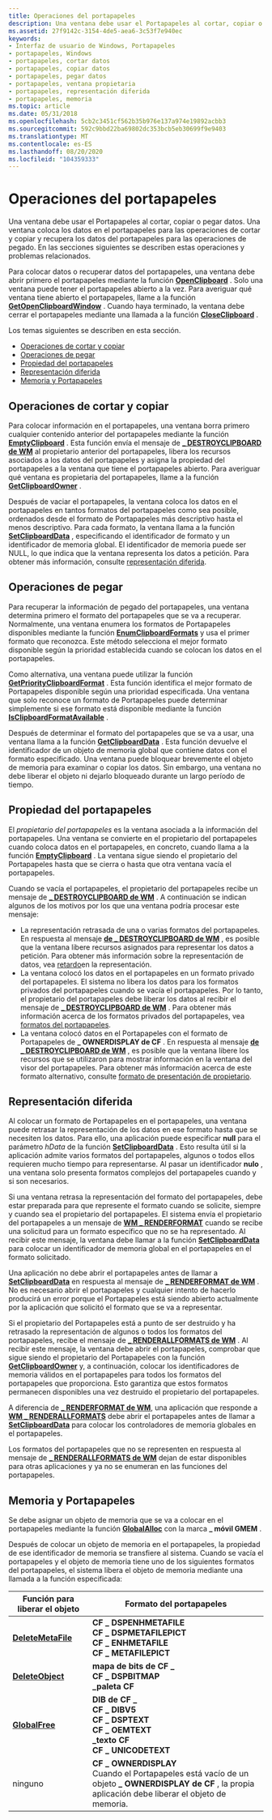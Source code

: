 ```yaml
---
title: Operaciones del portapapeles
description: Una ventana debe usar el Portapapeles al cortar, copiar o pegar datos. Una ventana coloca los datos en el portapapeles para las operaciones de cortar y copiar y recupera los datos del portapapeles para las operaciones de pegado.
ms.assetid: 27f9142c-3154-4de5-aea6-3c53f7e940ec
keywords:
- Interfaz de usuario de Windows, Portapapeles
- portapapeles, Windows
- portapapeles, cortar datos
- portapapeles, copiar datos
- portapapeles, pegar datos
- portapapeles, ventana propietaria
- portapapeles, representación diferida
- portapapeles, memoria
ms.topic: article
ms.date: 05/31/2018
ms.openlocfilehash: 5cb2c3451cf562b35b976e137a974e19892acbb3
ms.sourcegitcommit: 592c9bbd22ba69802dc353bcb5eb30699f9e9403
ms.translationtype: MT
ms.contentlocale: es-ES
ms.lasthandoff: 08/20/2020
ms.locfileid: "104359333"
---
```

# <a name="clipboard-operations"></a>Operaciones del portapapeles

Una ventana debe usar el Portapapeles al cortar, copiar o pegar datos. Una ventana coloca los datos en el portapapeles para las operaciones de cortar y copiar y recupera los datos del portapapeles para las operaciones de pegado. En las secciones siguientes se describen estas operaciones y problemas relacionados.

Para colocar datos o recuperar datos del portapapeles, una ventana debe abrir primero el portapapeles mediante la función [**OpenClipboard**](/windows/desktop/api/Winuser/nf-winuser-openclipboard) . Solo una ventana puede tener el portapapeles abierto a la vez. Para averiguar qué ventana tiene abierto el portapapeles, llame a la función [**GetOpenClipboardWindow**](/windows/desktop/api/Winuser/nf-winuser-getopenclipboardwindow) . Cuando haya terminado, la ventana debe cerrar el portapapeles mediante una llamada a la función [**CloseClipboard**](/windows/desktop/api/Winuser/nf-winuser-closeclipboard) .

Los temas siguientes se describen en esta sección.

-   [Operaciones de cortar y copiar](#cut-and-copy-operations)
-   [Operaciones de pegar](#paste-operations)
-   [Propiedad del portapapeles](#clipboard-ownership)
-   [Representación diferida](#delayed-rendering)
-   [Memoria y Portapapeles](#memory-and-the-clipboard)

## <a name="cut-and-copy-operations"></a>Operaciones de cortar y copiar

Para colocar información en el portapapeles, una ventana borra primero cualquier contenido anterior del portapapeles mediante la función [**EmptyClipboard**](/windows/win32/api/winuser/nf-winuser-emptyclipboard) . Esta función envía el mensaje de [**\_ DESTROYCLIPBOARD de WM**](wm-destroyclipboard.md) al propietario anterior del portapapeles, libera los recursos asociados a los datos del portapapeles y asigna la propiedad del portapapeles a la ventana que tiene el portapapeles abierto. Para averiguar qué ventana es propietaria del portapapeles, llame a la función [**GetClipboardOwner**](/windows/win32/api/winuser/nf-winuser-getclipboardowner) .

Después de vaciar el portapapeles, la ventana coloca los datos en el portapapeles en tantos formatos del portapapeles como sea posible, ordenados desde el formato de Portapapeles más descriptivo hasta el menos descriptivo. Para cada formato, la ventana llama a la función [**SetClipboardData**](/windows/win32/api/winuser/nf-winuser-setclipboarddata) , especificando el identificador de formato y un identificador de memoria global. El identificador de memoria puede ser NULL, lo que indica que la ventana representa los datos a petición. Para obtener más información, consulte [representación diferida](#delayed-rendering).

## <a name="paste-operations"></a>Operaciones de pegar

Para recuperar la información de pegado del portapapeles, una ventana determina primero el formato del portapapeles que se va a recuperar. Normalmente, una ventana enumera los formatos de Portapapeles disponibles mediante la función [**EnumClipboardFormats**](/windows/desktop/api/Winuser/nf-winuser-enumclipboardformats) y usa el primer formato que reconozca. Este método selecciona el mejor formato disponible según la prioridad establecida cuando se colocan los datos en el portapapeles.

Como alternativa, una ventana puede utilizar la función [**GetPriorityClipboardFormat**](/windows/desktop/api/Winuser/nf-winuser-getpriorityclipboardformat) . Esta función identifica el mejor formato de Portapapeles disponible según una prioridad especificada. Una ventana que solo reconoce un formato de Portapapeles puede determinar simplemente si ese formato está disponible mediante la función [**IsClipboardFormatAvailable**](/windows/desktop/api/Winuser/nf-winuser-isclipboardformatavailable) .

Después de determinar el formato del portapapeles que se va a usar, una ventana llama a la función [**GetClipboardData**](/windows/desktop/api/Winuser/nf-winuser-getclipboarddata) . Esta función devuelve el identificador de un objeto de memoria global que contiene datos con el formato especificado. Una ventana puede bloquear brevemente el objeto de memoria para examinar o copiar los datos. Sin embargo, una ventana no debe liberar el objeto ni dejarlo bloqueado durante un largo período de tiempo.

## <a name="clipboard-ownership"></a>Propiedad del portapapeles

El *propietario del portapapeles* es la ventana asociada a la información del portapapeles. Una ventana se convierte en el propietario del portapapeles cuando coloca datos en el portapapeles, en concreto, cuando llama a la función [**EmptyClipboard**](/windows/desktop/api/Winuser/nf-winuser-emptyclipboard) . La ventana sigue siendo el propietario del Portapapeles hasta que se cierra o hasta que otra ventana vacía el portapapeles.

Cuando se vacía el portapapeles, el propietario del portapapeles recibe un mensaje de [**\_ DESTROYCLIPBOARD de WM**](wm-destroyclipboard.md) . A continuación se indican algunos de los motivos por los que una ventana podría procesar este mensaje:

-   La representación retrasada de una o varias formatos del portapapeles. En respuesta al mensaje [**de \_ DESTROYCLIPBOARD de WM**](wm-destroyclipboard.md) , es posible que la ventana libere recursos asignados para representar los datos a petición. Para obtener más información sobre la representación de datos, vea [retardo](#delayed-rendering)en la representación.
-   La ventana colocó los datos en el portapapeles en un formato privado del portapapeles. El sistema no libera los datos para los formatos privados del portapapeles cuando se vacía el portapapeles. Por lo tanto, el propietario del portapapeles debe liberar los datos al recibir el mensaje de [**\_ DESTROYCLIPBOARD de WM**](wm-destroyclipboard.md) . Para obtener más información acerca de los formatos privados del portapapeles, vea [formatos del portapapeles](clipboard-formats.md).
-   La ventana colocó datos en el Portapapeles con el formato de Portapapeles de **\_ OWNERDISPLAY de CF** . En respuesta al mensaje [**de \_ DESTROYCLIPBOARD de WM**](wm-destroyclipboard.md) , es posible que la ventana libere los recursos que se utilizaron para mostrar información en la ventana del visor del portapapeles. Para obtener más información acerca de este formato alternativo, consulte [formato de presentación de propietario](about-the-clipboard.md).

## <a name="delayed-rendering"></a>Representación diferida

Al colocar un formato de Portapapeles en el portapapeles, una ventana puede retrasar la representación de los datos en ese formato hasta que se necesiten los datos. Para ello, una aplicación puede especificar **null** para el parámetro *hData* de la función [**SetClipboardData**](/windows/win32/api/winuser/nf-winuser-setclipboarddata) . Esto resulta útil si la aplicación admite varios formatos del portapapeles, algunos o todos ellos requieren mucho tiempo para representarse. Al pasar un identificador **nulo** , una ventana solo presenta formatos complejos del portapapeles cuando y si son necesarios.

Si una ventana retrasa la representación del formato del portapapeles, debe estar preparada para que represente el formato cuando se solicite, siempre y cuando sea el propietario del portapapeles. El sistema envía el propietario del portapapeles a un mensaje de [**WM \_ RENDERFORMAT**](wm-renderformat.md) cuando se recibe una solicitud para un formato específico que no se ha representado. Al recibir este mensaje, la ventana debe llamar a la función [**SetClipboardData**](/windows/win32/api/winuser/nf-winuser-setclipboarddata) para colocar un identificador de memoria global en el portapapeles en el formato solicitado.

Una aplicación no debe abrir el portapapeles antes de llamar a [**SetClipboardData**](/windows/win32/api/winuser/nf-winuser-setclipboarddata) en respuesta al mensaje de [**\_ RENDERFORMAT de WM**](wm-renderformat.md) . No es necesario abrir el portapapeles y cualquier intento de hacerlo producirá un error porque el Portapapeles está siendo abierto actualmente por la aplicación que solicitó el formato que se va a representar.

Si el propietario del Portapapeles está a punto de ser destruido y ha retrasado la representación de algunos o todos los formatos del portapapeles, recibe el mensaje de [**\_ RENDERALLFORMATS de WM**](wm-renderallformats.md) . Al recibir este mensaje, la ventana debe abrir el portapapeles, comprobar que sigue siendo el propietario del Portapapeles con la función [**GetClipboardOwner**](/windows/win32/api/winuser/nf-winuser-getclipboardowner) y, a continuación, colocar los identificadores de memoria válidos en el portapapeles para todos los formatos del portapapeles que proporciona. Esto garantiza que estos formatos permanecen disponibles una vez destruido el propietario del portapapeles.

A diferencia de [**\_ RENDERFORMAT de WM**](wm-renderformat.md), una aplicación que responde a [**WM \_ RENDERALLFORMATS**](wm-renderallformats.md) debe abrir el portapapeles antes de llamar a [**SetClipboardData**](/windows/win32/api/winuser/nf-winuser-setclipboarddata) para colocar los controladores de memoria globales en el portapapeles.

Los formatos del portapapeles que no se representen en respuesta al mensaje de [**\_ RENDERALLFORMATS de WM**](wm-renderallformats.md) dejan de estar disponibles para otras aplicaciones y ya no se enumeran en las funciones del portapapeles.

## <a name="memory-and-the-clipboard"></a>Memoria y Portapapeles

Se debe asignar un objeto de memoria que se va a colocar en el portapapeles mediante la función [**GlobalAlloc**](/windows/desktop/api/winbase/nf-winbase-globalalloc) con la marca **\_ móvil GMEM** .

Después de colocar un objeto de memoria en el portapapeles, la propiedad de ese identificador de memoria se transfiere al sistema. Cuando se vacía el portapapeles y el objeto de memoria tiene uno de los siguientes formatos del portapapeles, el sistema libera el objeto de memoria mediante una llamada a la función especificada:



| Función para liberar el objeto                             | Formato del portapapeles                                                                                                                                               |
|-----------------------------------------------------|----------------------------------------------------------------------------------------------------------------------------------------------------------------|
| [**DeleteMetaFile**](/windows/desktop/api/wingdi/nf-wingdi-deletemetafile)<br/> | **CF \_ DSPENHMETAFILE**<br/> **CF \_ DSPMETAFILEPICT**<br/> **CF \_ ENHMETAFILE**<br/> **CF \_ METAFILEPICT**<br/>                            |
| [**DeleteObject**](/windows/desktop/api/wingdi/nf-wingdi-deleteobject)<br/>     | **mapa de bits de CF \_**<br/> **CF \_ DSPBITMAP**<br/> **\_paleta CF**<br/>                                                                              |
| [**GlobalFree**](/windows/desktop/api/winbase/nf-winbase-globalfree)<br/>        | **DIB de CF \_**<br/> **CF \_ DIBV5**<br/> **CF \_ DSPTEXT**<br/> **CF \_ OEMTEXT**<br/> **\_texto CF**<br/> **CF \_ UNICODETEXT**<br/>   |
| ninguno<br/>                                     | **CF \_ OWNERDISPLAY**<br/> Cuando el Portapapeles está vacío de un objeto **\_ OWNERDISPLAY de CF** , la propia aplicación debe liberar el objeto de memoria.<br/> |



 

 

